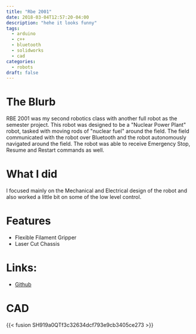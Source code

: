 ```yaml
---
title: "Rbe 2001"
date: 2018-03-04T12:57:20-04:00
description: "hehe it looks funny"
tags:
  - arduino
  - c++
  - bluetooth
  - solidworks
  - cad
categories:
  - robots
draft: false
---
```


# The Blurb

RBE 2001 was my second robotics class with another full robot as the semester project. This robot was designed to be a "Nuclear Power Plant" robot, tasked with moving rods of "nuclear fuel" around the field. The field communicated with the robot over Bluetooth and the robot autonomously navigated around the field. The robot was able to receive Emergency Stop, Resume and Restart commands as well. 

# What I did
I focused mainly on the Mechanical and Electrical design of the robot and also worked a little bit on some of the low level control.

# Features
  - Flexible Filament Gripper
  - Laser Cut Chassis 

# Links:
- [Github](somewhere.com)

# CAD
{{< fusion SH919a0QTf3c32634dcf793e9cb3405ce273 >}}


